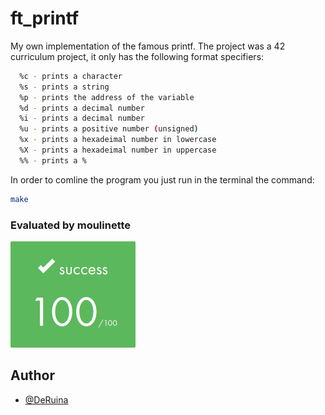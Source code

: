 
# ft_printf

My own implementation of the famous printf. 
The project was a 42 curriculum project, it only has the following
format specifiers:
```bash
  %c - prints a character
  %s - prints a string
  %p - prints the address of the variable
  %d - prints a decimal number
  %i - prints a decimal number 
  %u - prints a positive number (unsigned)
  %x - prints a hexadeimal number in lowercase
  %X - prints a hexadeimal number in uppercase
  %% - prints a %
```
In order to comline the program you just run in the terminal
the command: 
```bash
make
```

### Evaluated by moulinette

![100/100](img/100.png)


## Author

- [@DeRuina](https://github.com/DeRuina)

